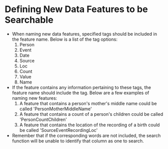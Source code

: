 # Defining New Data Features to be Searchable

- When naming new data features, specified tags should be included in the feature name. Below is a list of the tag options:
    1. Person
    2. Event
    3. Date
    4. Source
    5. Loc
    6. Count
    7. Value
    8. Name
- If the feature contains any information pertaining to these tags, the feature name should include the tag. Below are a few examples of naming new features:
    1. A feature that contains a person's mother's middle name could be called 'PersonMotherMiddleName'
    2. A feature that contains a count of a person's children could be called 'PersonCountChildren'
    3. A feature that contains the location of the recording of a birth could be called 'SourceEventRecordingLoc'
- Remember that if the corresponding words are not included, the search function will be unable to identify that column as one to search.
